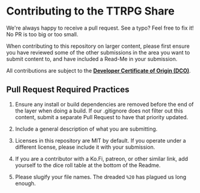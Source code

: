 # Contributing to the TTRPG Share

We're always happy to receive a pull request. See a typo? Feel free to fix it! No PR is too big or too small.

When contributing to this repository on larger content, please first ensure you have reviewed some of the other submissions in the area you want to submit content to, and have included a Read-Me in your submission.

All contributions are subject to the **[Developer Certificate of Origin (DCO)](https://developercertificate.org/)**.

## Pull Request Required Practices

1. Ensure any install or build dependencies are removed before the end of the layer when doing a build. If our .gitignore does not filter out this content, submit a separate Pull Request to have that priority updated.

2. Include a general description of what you are submitting.

3. Licenses in this repository are MIT by default. If you operate under a different license, please include it with your submission.

4. If you are a contributor with a Ko.Fi, patreon, or other similar link, add yourself to the dice roll table at the bottom of the Readme.

5. Please slugify your file names. The dreaded `%20` has plagued us long enough.
